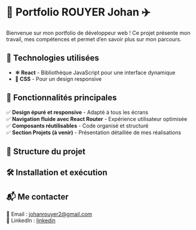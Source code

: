 # 🌟 Portfolio ROUYER Johan ✈️  

Bienvenue sur mon portfolio de développeur web ! Ce projet présente mon travail, mes compétences et permet d’en savoir plus sur mon parcours.  

## 🚀 Technologies utilisées  

- **⚛️ React** - Bibliothèque JavaScript pour une interface dynamique  
- **🎨 CSS** - Pour un design responsive

## 🎯 Fonctionnalités principales  

✅ **Design épuré et responsive** - Adapté à tous les écrans  
✅ **Navigation fluide avec React Router** - Expérience utilisateur optimisée  
✅ **Composants réutilisables** - Code organisé et structuré  
✅ **Section Projets (à venir)** - Présentation détaillée de mes réalisations  

## 📂 Structure du projet 

## 🛠️ Installation et exécution

## 📬 Me contacter
📧 Email : johanrouyer2@gmail.com <br>
💼 LinkedIn : [linkedin](https://www.linkedin.com/in/johan-rouyer-710686293/)
